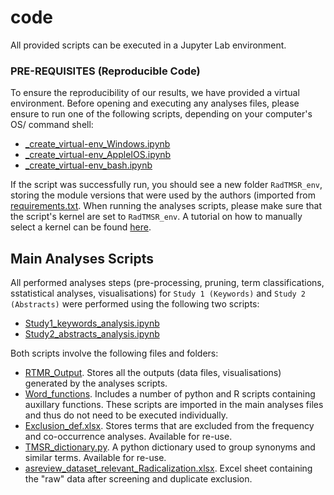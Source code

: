 # code
 All provided scripts can be executed in a Jupyter Lab environment.
 
### PRE-REQUISITES (Reproducible Code)
 To ensure the reproducibility of our results, we have provided a virtual environment. Before opening and executing any analyses files, please ensure to run one of the following scripts, depending on your computer's OS/ command shell:
* [_create_virtual-env_Windows.ipynb](_create_virtual-env_Windows.ipynb)
* [_create_virtual-env_AppleIOS.ipynb](_create_virtual-env_AppleIOS.ipynb)
* [_create_virtual-env_bash.ipynb](_create_virtual-env_bash.ipynb)

 If the script was successfully run, you should see a new folder `RadTMSR_env`, storing the module versions that were used by the authors (imported from [requirements.txt](requirements.txt). When running the analyses scripts, please make sure that the script's kernel are set to `RadTMSR_env`. A tutorial on how to manually select a kernel can be found [here](https://doc.cocalc.com/howto/jupyter-kernel-selection.html).
 
## Main Analyses Scripts
 All performed analyses steps (pre-processing, pruning, term classifications, sstatistical analyses, visualisations) for `Study 1 (Keywords)` and `Study 2 (Abstracts)` were performed using the following two scripts:
* [Study1_keywords_analysis.ipynb](Study1_keywords_analysis.ipynb)
* [Study2_abstracts_analysis.ipynb](Study2_abstracts_analysis.ipynb)
 
 Both scripts involve the following files and folders:
 * [RTMR_Output](RTMR_Output). Stores all the outputs (data files, visualisations) generated by the analyses scripts.
 * [Word_functions](Word_functions). Includes a number of python and R scripts containing auxillary functions. These scripts are imported in the main analyses files and thus do not need to be executed individually.
 * [Exclusion_def.xlsx](Exclusion_def.xlsx). Stores terms that are excluded from the frequency and co-occurrence analyses. Available for re-use.
 * [TMSR_dictionary.py](TMSR_dictionary.py). A python dictionary used to group synonyms and similar terms. Available for re-use.
 * [asreview_dataset_relevant_Radicalization.xlsx](asreview_dataset_relevant_Radicalization.xlsx). Excel sheet containing the "raw" data after screening and duplicate exclusion.
